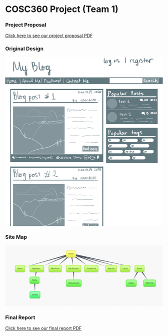 # COSC360 Project (Team 1)
### Project Proposal
[Click here to see our project proposal PDF](https://github.com/Aashishraizada/COSC360-Project/blob/main/360%20Proposal.pdf)
### Original Design
![Original Mockup](https://github.com/Aashishraizada/COSC360-Project/blob/main/mockup1.png)
### Site Map
![Site Map](https://github.com/Aashishraizada/COSC360-Project/blob/main/siteMap.png)
### Final Report
[Click here to see our final report PDF](https://github.com/Aashishraizada/COSC360-Project/blob/main/360%20User%20Guide.pdf)
